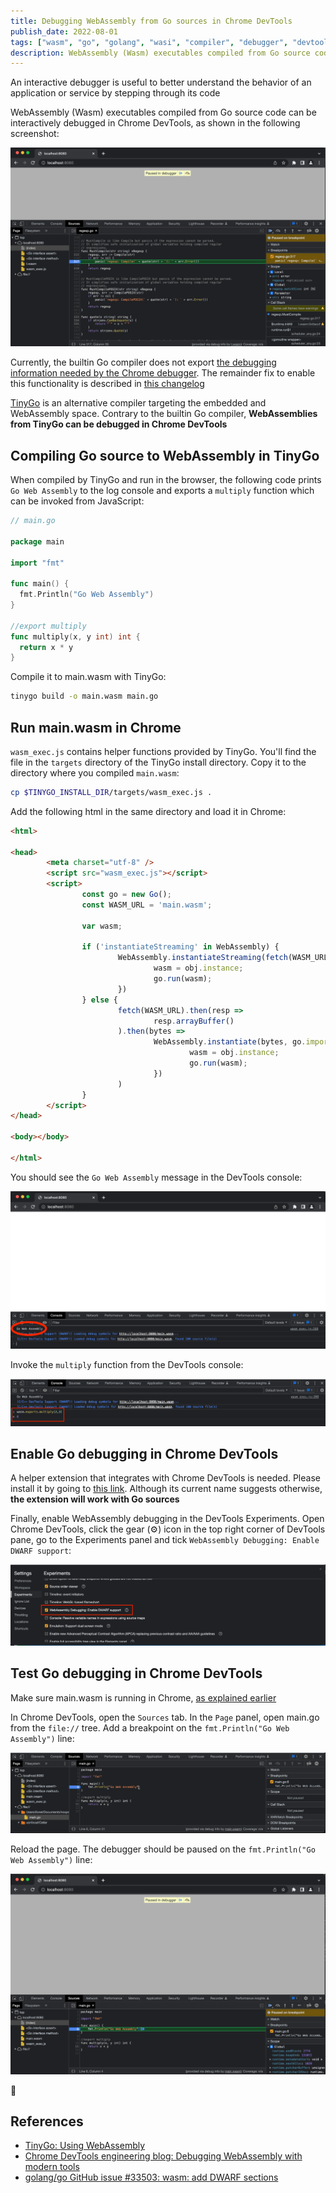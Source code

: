 ```yaml
---
title: Debugging WebAssembly from Go sources in Chrome DevTools
publish_date: 2022-08-01
tags: ["wasm", "go", "golang", "wasi", "compiler", "debugger", "devtools", "chrome"]
description: WebAssembly (Wasm) executables compiled from Go source code can be interactively debugged in Chrome DevTools
---
```


An interactive debugger is useful to better understand the behavior of an application or service by stepping through its code

WebAssembly (Wasm) executables compiled from Go source code can be interactively debugged in Chrome DevTools, as shown in the following screenshot:

![Breakpoint of a Go source file in Chrome DevTools ](../static/img/devtools-breakpoint.png)

Currently, the builtin Go compiler does not export [the debugging information needed by the Chrome debugger](https://yurydelendik.github.io/webassembly-dwarf/). The remainder fix to enable this functionality is described in [this changelog](https://go.googlesource.com/go/+/418ef9ce78ffe2c27341dacb6cbe88bc1787b797)

[TinyGo](https://tinygo.org) is an alternative compiler targeting the embedded and WebAssembly space. Contrary to the builtin Go compiler, **WebAssemblies from TinyGo can be debugged in Chrome DevTools**

## Compiling Go source to WebAssembly in TinyGo

When compiled by TinyGo and run in the browser, the following code prints `Go Web Assembly` to the log console and exports a `multiply` function which can be invoked from JavaScript:

```go
// main.go

package main

import "fmt"

func main() {
  fmt.Println("Go Web Assembly")
}

//export multiply
func multiply(x, y int) int {
  return x * y
}
```

Compile it to main.wasm with TinyGo:

```bash
tinygo build -o main.wasm main.go
```

## Run main.wasm in Chrome

`wasm_exec.js` contains helper functions provided by TinyGo. You'll find the file in the `targets` directory of the TinyGo install directory. Copy it to the directory where you compiled `main.wasm`:

```sh
cp $TINYGO_INSTALL_DIR/targets/wasm_exec.js .
```

Add the following html in the same directory and load it in Chrome:

```html
<html>

<head>
        <meta charset="utf-8" />
        <script src="wasm_exec.js"></script>
        <script>
                const go = new Go();
                const WASM_URL = 'main.wasm';

                var wasm;

                if ('instantiateStreaming' in WebAssembly) {
                        WebAssembly.instantiateStreaming(fetch(WASM_URL), go.importObject).then(function (obj) {
                                wasm = obj.instance;
                                go.run(wasm);
                        })
                } else {
                        fetch(WASM_URL).then(resp =>
                                resp.arrayBuffer()
                        ).then(bytes =>
                                WebAssembly.instantiate(bytes, go.importObject).then(function (obj) {
                                        wasm = obj.instance;
                                        go.run(wasm);
                                })
                        )
                }
        </script>
</head>

<body></body>

</html>
```

You should see the `Go Web Assembly` message in the DevTools console:

![Go Web Assembly message in the DevTools console](../static/img/devtools-go-wasm.png)

Invoke the `multiply` function from the DevTools console:

![multiply function invoked from the DevTools console](../static/img/devtools-multiply.png)

## Enable Go debugging in Chrome DevTools

A helper extension that integrates with Chrome DevTools is needed. Please install it by going to [this link](https://goo.gle/wasm-debugging-extension). Although its current name suggests otherwise, **the extension will work with Go sources**

Finally, enable WebAssembly debugging in the DevTools Experiments. Open Chrome DevTools, click the gear (⚙) icon in the top right corner of DevTools pane, go to the Experiments panel and tick `WebAssembly Debugging: Enable DWARF support`:

![WebAssembly Debugging: Enable DWARF support](../static/img/devtools-dwarf-support.png)

## Test Go debugging in Chrome DevTools

Make sure main.wasm is running in Chrome, [as explained earlier](#run-mainwasm-in-chrome)

In Chrome DevTools, open the `Sources` tab. In the `Page` panel, open main.go from the `file://` tree. Add a breakpoint on the `fmt.Println("Go Web Assembly")` line:

![Add breakpoint to `fmt.Println("Go Web Assembly")` line](../static/img/devtools-add-breakpoint.png)

Reload the page. The debugger should be paused on the `fmt.Println("Go Web Assembly")` line:

![Debugger paused at breakpoint](../static/img/devtools-breakpoint-paused.png)

🚀

## References

- [TinyGo: Using WebAssembly](https://tinygo.org/docs/guides/webassembly)
- [Chrome DevTools engineering blog: Debugging WebAssembly with modern tools](https://developer.chrome.com/blog/wasm-debugging-2020/)
- [golang/go GitHub issue #33503: wasm: add DWARF sections](https://github.com/golang/go/issues/33503)
